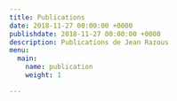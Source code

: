 ```yaml
---
title: Publications
date: 2018-11-27 00:00:00 +0000
publishdate: 2018-11-27 00:00:00 +0000
description: Publications de Jean Razous
menu:
  main:
    name: publication
    weight: 1

---
```


